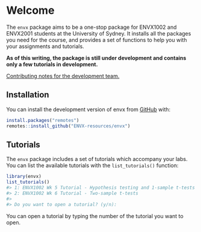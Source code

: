 
<!-- README.md is generated from README.Rmd. Please edit that file -->

# Welcome

<!-- badges: start -->
<!-- badges: end -->

The `envx` package aims to be a one-stop package for ENVX1002 and
ENVX2001 students at the University of Sydney. It installs all the
packages you need for the course, and provides a set of functions to
help you with your assignments and tutorials.

**As of this writing, the package is still under development and
contains only a few tutorials in development.**

[Contributing notes for the development team.](CONTRIBUTING.md)

## Installation

You can install the development version of envx from
[GitHub](https://github.com/) with:

``` r
install.packages("remotes")
remotes::install_github("ENVX-resources/envx")
```

## Tutorials

The `envx` package includes a set of tutorials which accompany your
labs. You can list the available tutorials with the `list_tutorials()`
function:

``` r
library(envx)
list_tutorials()
#> 1: ENVX1002 Wk 5 Tutorial - Hypothesis testing and 1-sample t-tests 
#> 2: ENVX1002 Wk 6 Tutorial - Two-sample t-tests 
#> 
#> Do you want to open a tutorial? (y/n):
```

You can open a tutorial by typing the number of the tutorial you want to
open.
